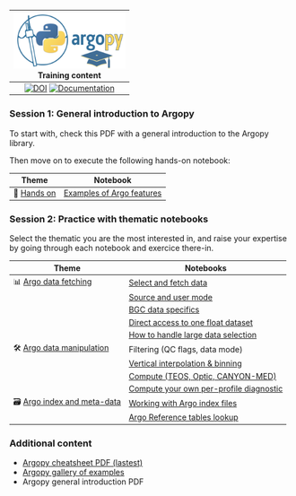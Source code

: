 | <img src="https://raw.githubusercontent.com/euroargodev/argopy/master/docs/_static/argopy_logo_long_training.png" alt="argopy logo" width="200"/><br> Training content | 
|:----------------------------------------------------------------------------------------------------------------------------------------------------------------------:|
|                                                [![DOI][joss-badge]][joss-link]  [![Documentation][rtd-badge]][rtd-link]                                                |

[joss-badge]: https://img.shields.io/badge/DOI-10.21105%2Fjoss.02425-brightgreen
[joss-link]: https://dx.doi.org/10.21105/joss.02425
[rtd-badge]: https://img.shields.io/badge/Documentation-v1.3.0-brightgreen
[rtd-link]: https://argopy.readthedocs.io/en/v1.3.0

### Session 1: General introduction to Argopy

To start with, check this PDF with a general introduction to the Argopy library.

Then move on to execute the following hands-on notebook:

| Theme                             | Notebook                                                                       | 
|-----------------------------------|--------------------------------------------------------------------------------|
| 🚀 [Hands on](./hands-on) | [Examples of Argo features](./hands-on/argopy-getting-started.ipynb) |

### Session 2: Practice with thematic notebooks

Select the thematic you are the most interested in, and raise your expertise by going through each notebook and exercice there-in.

| Theme                                                            | Notebooks                                                                                            |
|------------------------------------------------------------------|------------------------------------------------------------------------------------------------------|
| 📊 [Argo data fetching](./argo-data-fetching)          | [Select and fetch data](./argo-data-fetching/select-and-fetch-data.ipynb)                            |
|                                                                  | [Source and user mode](./argo-data-fetching/fetching-options.ipynb)                                  |
|                                                                  | [BGC data specifics](./argo-data-fetching/bgc-specifics.ipynb)                                       |
|                                                                  | [Direct access to one float dataset](./argo-data-fetching/direct-access-to-float-dataset.ipynb)      |
|                                                                  | [How to handle large data selection](./argo-data-fetching/large-data-selection.ipynb)                                                                   |
| 🛠️ [Argo data manipulation](./argo-data-manipulation) | Filtering (QC flags, data mode)                                                                      |
|                                                                  | [Vertical interpolation & binning](./argo-data-manipulation/vertical-interpolation-and-binning.ipynb) |
|                                                                  | [Compute (TEOS, Optic, CANYON-MED)](./argo-data-manipulation/compute.ipynb)                          |
|                                                                  | [Compute your own per-profile diagnostic](./argo-data-manipulation/compute-custom.ipynb)             |
| 🗃️ [Argo index and meta-data](./argo-index-meta-data) | [Working with Argo index files](./argo-index-meta-data/working-with-argo-index.ipynb)                |
|                                                                  | [Argo Reference tables lookup](./argo-index-meta-data/argo-reference-tables.ipynb)                   |

### Additional content

- [Argopy cheatsheet PDF (lastest)](https://argopy.readthedocs.io/en/v1.3.0/_static/argopy-cheatsheet.pdf)
- [Argopy gallery of examples](https://argopy.readthedocs.io/en/v1.3.0/gallery.html)
- Argopy general introduction PDF